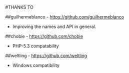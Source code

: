 #THANKS TO

##guilhermeblanco - https://github.com/guilhermeblanco
- Improving the names and API in general.

##chobie - https://github.com/chobie
- PHP-5.3 compatability

##weltling - https://github.com/weltling
- Windows compatibility
